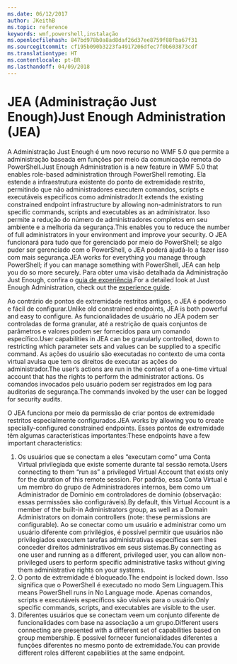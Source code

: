 ```yaml
---
ms.date: 06/12/2017
author: JKeithB
ms.topic: reference
keywords: wmf,powershell,instalação
ms.openlocfilehash: 847bd978b0a8ad8daf26d37ee8759f88fba67f31
ms.sourcegitcommit: cf195b090b3223fa4917206dfec7f0b603873cdf
ms.translationtype: HT
ms.contentlocale: pt-BR
ms.lasthandoff: 04/09/2018
---
```

# <a name="just-enough-administration-jea"></a><span data-ttu-id="911fe-102">JEA (Administração Just Enough)</span><span class="sxs-lookup"><span data-stu-id="911fe-102">Just Enough Administration (JEA)</span></span>
<span data-ttu-id="911fe-103">A Administração Just Enough é um novo recurso no WMF 5.0 que permite a administração baseada em funções por meio da comunicação remota do PowerShell.</span><span class="sxs-lookup"><span data-stu-id="911fe-103">Just Enough Administration is a new feature in WMF 5.0 that enables role-based administration through PowerShell remoting.</span></span>  <span data-ttu-id="911fe-104">Ela estende a infraestrutura existente do ponto de extremidade restrito, permitindo que não administradores executem comandos, scripts e executáveis específicos como administrador.</span><span class="sxs-lookup"><span data-stu-id="911fe-104">It extends the existing constrained endpoint infrastructure by allowing non-administrators to run specific commands, scripts and executables as an administrator.</span></span>  <span data-ttu-id="911fe-105">Isso permite a redução do número de administradores completos em seu ambiente e a melhoria da segurança.</span><span class="sxs-lookup"><span data-stu-id="911fe-105">This enables you to reduce the number of full administrators in your environment and improve your security.</span></span>  <span data-ttu-id="911fe-106">O JEA funcionará para tudo que for gerenciado por meio do PowerShell; se algo puder ser gerenciado com o PowerShell, o JEA poderá ajudá-lo a fazer isso com mais segurança.</span><span class="sxs-lookup"><span data-stu-id="911fe-106">JEA works for everything you manage through PowerShell; if you can manage something with PowerShell, JEA can help you do so more securely.</span></span>  <span data-ttu-id="911fe-107">Para obter uma visão detalhada da Administração Just Enough, confira o [guia de experiência](http://aka.ms/JEA).</span><span class="sxs-lookup"><span data-stu-id="911fe-107">For a detailed look at Just Enough Administration, check out the [experience guide](http://aka.ms/JEA).</span></span>

<span data-ttu-id="911fe-108">Ao contrário de pontos de extremidade restritos antigos, o JEA é poderoso e fácil de configurar.</span><span class="sxs-lookup"><span data-stu-id="911fe-108">Unlike old constrained endpoints, JEA is both powerful and easy to configure.</span></span>  <span data-ttu-id="911fe-109">As funcionalidades de usuário no JEA podem ser controladas de forma granular, até a restrição de quais conjuntos de parâmetros e valores podem ser fornecidos para um comando específico.</span><span class="sxs-lookup"><span data-stu-id="911fe-109">User capabilities in JEA can be granularly controlled, down to restricting which parameter sets and values can be supplied to a specific command.</span></span> <span data-ttu-id="911fe-110">As ações do usuário são executadas no contexto de uma conta virtual avulsa que tem os direitos de executar as ações do administrador.</span><span class="sxs-lookup"><span data-stu-id="911fe-110">The user’s actions are run in the context of a one-time virtual account that has the rights to perform the administrator actions.</span></span>  <span data-ttu-id="911fe-111">Os comandos invocados pelo usuário podem ser registrados em log para auditorias de segurança.</span><span class="sxs-lookup"><span data-stu-id="911fe-111">The commands invoked by the user can be logged for security audits.</span></span>

<span data-ttu-id="911fe-112">O JEA funciona por meio da permissão de criar pontos de extremidade restritos especialmente configurados.</span><span class="sxs-lookup"><span data-stu-id="911fe-112">JEA works by allowing you to create specially-configured constrained endpoints.</span></span>  <span data-ttu-id="911fe-113">Esses pontos de extremidade têm algumas características importantes:</span><span class="sxs-lookup"><span data-stu-id="911fe-113">These endpoints have a few important characteristics:</span></span>

1. <span data-ttu-id="911fe-114">Os usuários que se conectam a eles “executam como” uma Conta Virtual privilegiada que existe somente durante tal sessão remota.</span><span class="sxs-lookup"><span data-stu-id="911fe-114">Users connecting to them “run as” a privileged Virtual Account that exists only for the duration of this remote session.</span></span>  <span data-ttu-id="911fe-115">Por padrão, essa Conta Virtual é um membro do grupo de Administradores internos, bem como um Administrador de Domínio em controladores de domínio (observação: essas permissões são configuráveis).</span><span class="sxs-lookup"><span data-stu-id="911fe-115">By default, this Virtual Account is a member of the built-in Administrators group, as well as a Domain Administrators on domain controllers (note: these permissions are configurable).</span></span> <span data-ttu-id="911fe-116">Ao se conectar como um usuário e administrar como um usuário diferente com privilégios, é possível permitir que usuários não privilegiados executem tarefas administrativas específicas sem lhes conceder direitos administrativos em seus sistemas.</span><span class="sxs-lookup"><span data-stu-id="911fe-116">By connecting as one user and running as a different, privileged user, you can allow non-privileged users to perform specific administrative tasks without giving them administrative rights on your systems.</span></span>
2. <span data-ttu-id="911fe-117">O ponto de extremidade é bloqueado.</span><span class="sxs-lookup"><span data-stu-id="911fe-117">The endpoint is locked down.</span></span>  <span data-ttu-id="911fe-118">Isso significa que o PowerShell é executado no modo Sem Linguagem.</span><span class="sxs-lookup"><span data-stu-id="911fe-118">This means PowerShell runs in No Language mode.</span></span>  <span data-ttu-id="911fe-119">Apenas comandos, scripts e executáveis específicos são visíveis para o usuário.</span><span class="sxs-lookup"><span data-stu-id="911fe-119">Only specific commands, scripts, and executables are visible to the user.</span></span>
3. <span data-ttu-id="911fe-120">Diferentes usuários que se conectam veem um conjunto diferente de funcionalidades com base na associação a um grupo.</span><span class="sxs-lookup"><span data-stu-id="911fe-120">Different users connecting are presented with a different set of capabilities based on group membership.</span></span>  <span data-ttu-id="911fe-121">É possível fornecer funcionalidades diferentes a funções diferentes no mesmo ponto de extremidade.</span><span class="sxs-lookup"><span data-stu-id="911fe-121">You can provide different roles different capabilities at the same endpoint.</span></span>